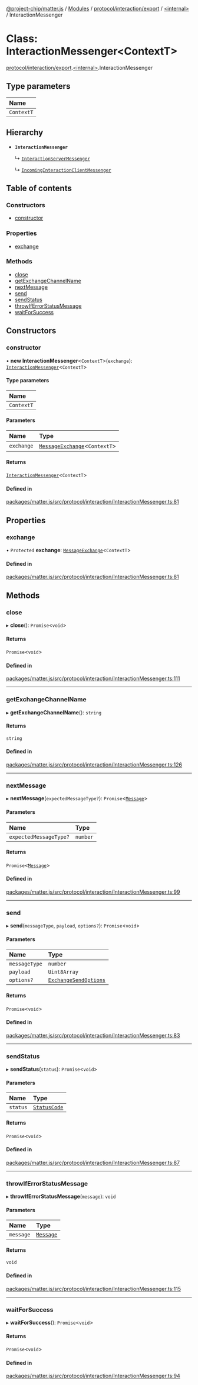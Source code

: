[@project-chip/matter.js](../README.md) / [Modules](../modules.md) / [protocol/interaction/export](../modules/protocol_interaction_export.md) / [\<internal\>](../modules/protocol_interaction_export._internal_.md) / InteractionMessenger

# Class: InteractionMessenger\<ContextT\>

[protocol/interaction/export](../modules/protocol_interaction_export.md).[\<internal\>](../modules/protocol_interaction_export._internal_.md).InteractionMessenger

## Type parameters

| Name |
| :------ |
| `ContextT` |

## Hierarchy

- **`InteractionMessenger`**

  ↳ [`InteractionServerMessenger`](protocol_interaction_export.InteractionServerMessenger.md)

  ↳ [`IncomingInteractionClientMessenger`](protocol_interaction_export.IncomingInteractionClientMessenger.md)

## Table of contents

### Constructors

- [constructor](protocol_interaction_export._internal_.InteractionMessenger.md#constructor)

### Properties

- [exchange](protocol_interaction_export._internal_.InteractionMessenger.md#exchange)

### Methods

- [close](protocol_interaction_export._internal_.InteractionMessenger.md#close)
- [getExchangeChannelName](protocol_interaction_export._internal_.InteractionMessenger.md#getexchangechannelname)
- [nextMessage](protocol_interaction_export._internal_.InteractionMessenger.md#nextmessage)
- [send](protocol_interaction_export._internal_.InteractionMessenger.md#send)
- [sendStatus](protocol_interaction_export._internal_.InteractionMessenger.md#sendstatus)
- [throwIfErrorStatusMessage](protocol_interaction_export._internal_.InteractionMessenger.md#throwiferrorstatusmessage)
- [waitForSuccess](protocol_interaction_export._internal_.InteractionMessenger.md#waitforsuccess)

## Constructors

### constructor

• **new InteractionMessenger**\<`ContextT`\>(`exchange`): [`InteractionMessenger`](protocol_interaction_export._internal_.InteractionMessenger.md)\<`ContextT`\>

#### Type parameters

| Name |
| :------ |
| `ContextT` |

#### Parameters

| Name | Type |
| :------ | :------ |
| `exchange` | [`MessageExchange`](protocol_export.MessageExchange.md)\<`ContextT`\> |

#### Returns

[`InteractionMessenger`](protocol_interaction_export._internal_.InteractionMessenger.md)\<`ContextT`\>

#### Defined in

[packages/matter.js/src/protocol/interaction/InteractionMessenger.ts:81](https://github.com/project-chip/matter.js/blob/5f71eedebdb9fa54338bde320c311bb359b7455d/packages/matter.js/src/protocol/interaction/InteractionMessenger.ts#L81)

## Properties

### exchange

• `Protected` **exchange**: [`MessageExchange`](protocol_export.MessageExchange.md)\<`ContextT`\>

#### Defined in

[packages/matter.js/src/protocol/interaction/InteractionMessenger.ts:81](https://github.com/project-chip/matter.js/blob/5f71eedebdb9fa54338bde320c311bb359b7455d/packages/matter.js/src/protocol/interaction/InteractionMessenger.ts#L81)

## Methods

### close

▸ **close**(): `Promise`\<`void`\>

#### Returns

`Promise`\<`void`\>

#### Defined in

[packages/matter.js/src/protocol/interaction/InteractionMessenger.ts:111](https://github.com/project-chip/matter.js/blob/5f71eedebdb9fa54338bde320c311bb359b7455d/packages/matter.js/src/protocol/interaction/InteractionMessenger.ts#L111)

___

### getExchangeChannelName

▸ **getExchangeChannelName**(): `string`

#### Returns

`string`

#### Defined in

[packages/matter.js/src/protocol/interaction/InteractionMessenger.ts:126](https://github.com/project-chip/matter.js/blob/5f71eedebdb9fa54338bde320c311bb359b7455d/packages/matter.js/src/protocol/interaction/InteractionMessenger.ts#L126)

___

### nextMessage

▸ **nextMessage**(`expectedMessageType?`): `Promise`\<[`Message`](../interfaces/codec_export.Message.md)\>

#### Parameters

| Name | Type |
| :------ | :------ |
| `expectedMessageType?` | `number` |

#### Returns

`Promise`\<[`Message`](../interfaces/codec_export.Message.md)\>

#### Defined in

[packages/matter.js/src/protocol/interaction/InteractionMessenger.ts:99](https://github.com/project-chip/matter.js/blob/5f71eedebdb9fa54338bde320c311bb359b7455d/packages/matter.js/src/protocol/interaction/InteractionMessenger.ts#L99)

___

### send

▸ **send**(`messageType`, `payload`, `options?`): `Promise`\<`void`\>

#### Parameters

| Name | Type |
| :------ | :------ |
| `messageType` | `number` |
| `payload` | `Uint8Array` |
| `options?` | [`ExchangeSendOptions`](../modules/protocol_export.md#exchangesendoptions) |

#### Returns

`Promise`\<`void`\>

#### Defined in

[packages/matter.js/src/protocol/interaction/InteractionMessenger.ts:83](https://github.com/project-chip/matter.js/blob/5f71eedebdb9fa54338bde320c311bb359b7455d/packages/matter.js/src/protocol/interaction/InteractionMessenger.ts#L83)

___

### sendStatus

▸ **sendStatus**(`status`): `Promise`\<`void`\>

#### Parameters

| Name | Type |
| :------ | :------ |
| `status` | [`StatusCode`](../enums/protocol_interaction_export.StatusCode.md) |

#### Returns

`Promise`\<`void`\>

#### Defined in

[packages/matter.js/src/protocol/interaction/InteractionMessenger.ts:87](https://github.com/project-chip/matter.js/blob/5f71eedebdb9fa54338bde320c311bb359b7455d/packages/matter.js/src/protocol/interaction/InteractionMessenger.ts#L87)

___

### throwIfErrorStatusMessage

▸ **throwIfErrorStatusMessage**(`message`): `void`

#### Parameters

| Name | Type |
| :------ | :------ |
| `message` | [`Message`](../interfaces/codec_export.Message.md) |

#### Returns

`void`

#### Defined in

[packages/matter.js/src/protocol/interaction/InteractionMessenger.ts:115](https://github.com/project-chip/matter.js/blob/5f71eedebdb9fa54338bde320c311bb359b7455d/packages/matter.js/src/protocol/interaction/InteractionMessenger.ts#L115)

___

### waitForSuccess

▸ **waitForSuccess**(): `Promise`\<`void`\>

#### Returns

`Promise`\<`void`\>

#### Defined in

[packages/matter.js/src/protocol/interaction/InteractionMessenger.ts:94](https://github.com/project-chip/matter.js/blob/5f71eedebdb9fa54338bde320c311bb359b7455d/packages/matter.js/src/protocol/interaction/InteractionMessenger.ts#L94)
